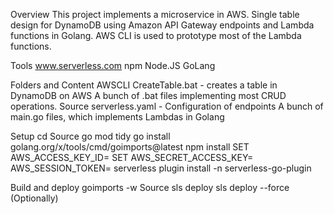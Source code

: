 

Overview
  This project implements a microservice in AWS.
  Single table design for DynamoDB using Amazon API Gateway endpoints and Lambda functions in Golang.
  AWS CLI is used to prototype most of the Lambda functions.

Tools
  www.serverless.com
  npm
  Node.JS
  GoLang
  
  
Folders and Content
  AWSCLI
    CreateTable.bat <table name>  - creates a table in DynamoDB on AWS
    A bunch of .bat files implementing most CRUD operations.
  Source
    serverless.yaml - Configuration of endpoints
    A bunch of main.go files, which implements Lambdas in Golang
    
Setup
  cd Source
  go mod tidy
  go install golang.org/x/tools/cmd/goimports@latest
  npm install
  SET AWS_ACCESS_KEY_ID=<key>
  SET AWS_SECRET_ACCESS_KEY=<key>
  AWS_SESSION_TOKEN=<key>
  serverless plugin install -n serverless-go-plugin
    
Build and deploy
  goimports -w Source
  sls deploy
  sls deploy --force  (Optionally)
  
  